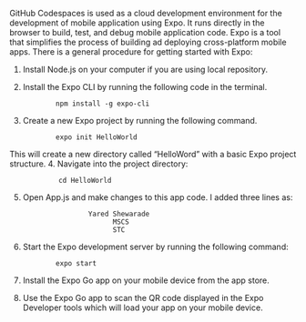 GitHub Codespaces is used as a cloud development environment for the development of mobile application using Expo. It runs directly in the browser to build, test, and debug mobile application code. Expo is a tool that simplifies the process of building ad deploying cross-platform mobile apps.
There is a general procedure for getting started with Expo:
1.	Install Node.js on your computer if you are using local repository.
2.	Install the Expo CLI by running the following code in the terminal.

                npm install -g expo-cli
3.	Create a new Expo project by running the following command.

                expo init HelloWorld
This will create a new directory called “HelloWord” with a basic Expo project structure.
4.	Navigate into the project directory:

                cd HelloWorld
5.	Open App.js and make changes to this app code. I added three lines as:

                        Yared Shewarade
                              MSCS
                              STC
6.	Start the Expo development server by running the following command:

                expo start
7.	Install the Expo Go app on your mobile device from the app store.
8.	Use the Expo Go app to scan the QR code displayed in the Expo Developer tools which will load your app on your mobile device.


